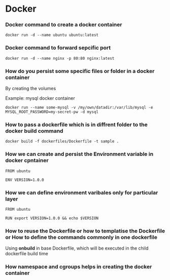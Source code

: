 # Docker

### Docker command to create a docker container
```
docker run -d --name ubuntu ubuntu:latest
```
### Docker command to forward sepcific port
```
docker run -d --name nginx -p 80:80 nginx:latest
```
### How do you persist some specific files or folder in a docker container
By creating the volumes

Example: mysql docker container
```
docker run --name some-mysql -v /my/own/datadir:/var/lib/mysql -e MYSQL_ROOT_PASSWORD=my-secret-pw -d mysql
```
### How to pass a dockerfile which is in diffrent folder to the docker build command
```
docker build -f dockerfiles/Dockerfile -t sample .
```

### How we can create and persist the Environment variable in docker cpntainer
```
FROM ubuntu

ENV VERSION=1.0.0
```


### How we can define environment varibales only for particular layer
```
FROM ubuntu

RUN export VERSION=1.0.0 && echo $VERSION
```


### How to reuse the Dockerfile or how to templatise the Dockerfile or How to define the commands commonly in one dockerfile
Using **onbuild** in base Dockerfile, which will be executed in the child dockerfile build time

### How namespace and cgroups helps in creating the docker container

